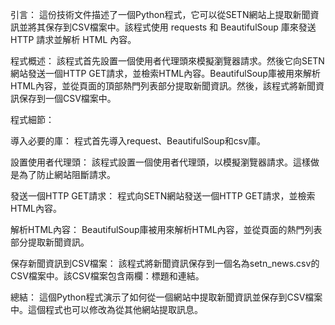 引言：
這份技術文件描述了一個Python程式，它可以從SETN網站上提取新聞資訊並將其保存到CSV檔案中。該程式使用 requests 和 BeautifulSoup 庫來發送 HTTP 請求並解析 HTML 內容。

程式概述：
該程式首先設置一個使用者代理頭來模擬瀏覽器請求。然後它向SETN網站發送一個HTTP GET請求，並檢索HTML內容。BeautifulSoup庫被用來解析HTML內容，並從頁面的頂部熱門列表部分提取新聞資訊。然後，該程式將新聞資訊保存到一個CSV檔案中。

程式細節：

導入必要的庫：
程式首先導入request、BeautifulSoup和csv庫。

設置使用者代理頭：
該程式設置一個使用者代理頭，以模擬瀏覽器請求。這樣做是為了防止網站阻斷請求。

發送一個HTTP GET請求：
程式向SETN網站發送一個HTTP GET請求，並檢索HTML內容。

解析HTML內容：
BeautifulSoup庫被用來解析HTML內容，並從頁面的熱門列表部分提取新聞資訊。

保存新聞資訊到CSV檔案：
該程式將新聞資訊保存到一個名為setn_news.csv的CSV檔案中。該CSV檔案包含兩欄：標題和連結。

總結：
這個Python程式演示了如何從一個網站中提取新聞資訊並保存到CSV檔案中。這個程式也可以修改為從其他網站提取訊息。